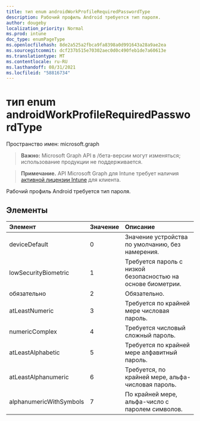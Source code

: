 ```yaml
---
title: тип enum androidWorkProfileRequiredPasswordType
description: Рабочий профиль Android требуется тип пароля.
author: dougeby
localization_priority: Normal
ms.prod: intune
doc_type: enumPageType
ms.openlocfilehash: 8de2a525a2fbca9fa8398a0d991643a28a9ae2ea
ms.sourcegitcommit: dcf237b515e70302aec0d0c490feb1de7a60613e
ms.translationtype: MT
ms.contentlocale: ru-RU
ms.lasthandoff: 08/31/2021
ms.locfileid: "58816734"
---
```

# <a name="androidworkprofilerequiredpasswordtype-enum-type"></a>тип enum androidWorkProfileRequiredPasswordType

Пространство имен: microsoft.graph

> **Важно:** Microsoft Graph API в /бета-версии могут изменяться; использование продукции не поддерживается.

> **Примечание.** API Microsoft Graph для Intune требует наличия [активной лицензии Intune](https://go.microsoft.com/fwlink/?linkid=839381) для клиента.

Рабочий профиль Android требуется тип пароля.

## <a name="members"></a>Элементы
|Элемент|Значение|Описание|
|:---|:---|:---|
|deviceDefault|0|Значение устройства по умолчанию, без намерения.|
|lowSecurityBiometric|1|Требуется пароль с низкой безопасностью на основе биометрии.|
|обязательно|2|Обязательно.|
|atLeastNumeric|3|Требуется по крайней мере числовая пароль.|
|numericComplex|4 |Требуется числовый сложный пароль.|
|atLeastAlphabetic|5 |Требуется по крайней мере алфавитный пароль.|
|atLeastAlphanumeric|6 |Требуется, по крайней мере, альфа-числовая пароль.|
|alphanumericWithSymbols|7 |По крайней мере, альфа-число с паролем символов.|



